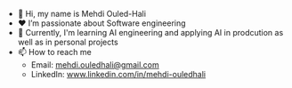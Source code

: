 - 👋 Hi, my name is Mehdi Ouled-Hali
- ❤️ I’m passionate about Software engineering
- 🌱 Currently, I'm learning AI engineering and applying AI in prodcution as well as in personal projects
- 📫 How to reach me
  - Email: mehdi.ouledhali@gmail.com
  - LinkedIn: www.linkedin.com/in/mehdi-ouledhali

